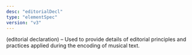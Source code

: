 ```yaml
---
desc: "editorialDecl"
type: "elementSpec"
version: "v3"
---
```


(editorial declaration) – Used to provide details of editorial principles and practices
applied during the encoding of musical text.